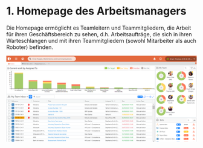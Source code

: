 # 1. Homepage des Arbeitsmanagers

Die Homepage ermöglicht es Teamleitern und Teammitgliedern, die Arbeit für ihren Geschäftsbereich zu sehen, d.h. Arbeitsaufträge, die sich in ihren Warteschlangen und mit ihren Teammitgliedern \(sowohl Mitarbeiter als auch Roboter\) befinden.

![](../.gitbook/assets/1%20%285%29.png)

### 

### 

